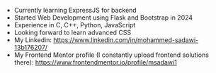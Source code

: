 - Currently learning ExpressJS for backend
- Started Web Development using Flask and Bootstrap in 2024
- Experience in C, C++, Python, JavaScript
- Looking forward to learn advanced CSS
- My Linkedin: https://www.linkedin.com/in/mohammed-sadawi-13b176207/
- My Frontend Mentor profile (I constantly upload frontend solutions there): https://www.frontendmentor.io/profile/msadawi1

<!---
msadawi1/msadawi1 is a ✨ special ✨ repository because its `README.md` (this file) appears on your GitHub profile.
You can click the Preview link to take a look at your changes.
--->
